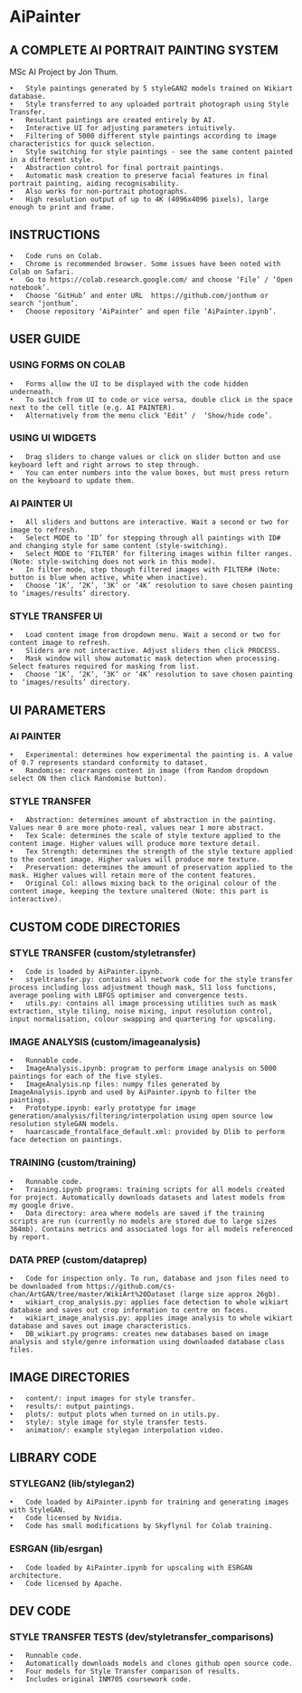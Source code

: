 # AiPainter

## A COMPLETE AI PORTRAIT PAINTING SYSTEM
MSc AI Project by Jon Thum.

	•	Style paintings generated by 5 styleGAN2 models trained on Wikiart database.
	•	Style transferred to any uploaded portrait photograph using Style Transfer.
	•	Resultant paintings are created entirely by AI.
	•	Interactive UI for adjusting parameters intuitively.
	•	Filtering of 5000 different style paintings according to image characteristics for quick selection.
	•	Style switching for style paintings - see the same content painted in a different style. 
	•	Abstraction control for final portrait paintings.
	•	Automatic mask creation to preserve facial features in final portrait painting, aiding recognisability.
	•	Also works for non-portrait photographs.
	•	High resolution output of up to 4K (4096x4096 pixels), large enough to print and frame.


## INSTRUCTIONS 
	
	•	Code runs on Colab.
	•	Chrome is recommended browser. Some issues have been noted with Colab on Safari. 
	•	Go to https://colab.research.google.com/ and choose ‘File’ / ‘Open notebook’.
	•	Choose ‘GitHub’ and enter URL  https://github.com/jonthum or search ‘jonthum’.
	•	Choose repository ‘AiPainter’ and open file ‘AiPainter.ipynb’.

## USER GUIDE 

### USING FORMS ON COLAB

	•	Forms allow the UI to be displayed with the code hidden underneath.
	•	To switch from UI to code or vice versa, double click in the space next to the cell title (e.g. AI PAINTER).
	•	Alternatively from the menu click ‘Edit’ /  ‘Show/hide code’.

### USING UI WIDGETS

	•	Drag sliders to change values or click on slider button and use keyboard left and right arrows to step through.
	•	You can enter numbers into the value boxes, but must press return on the keyboard to update them.

### AI PAINTER UI

	•	All sliders and buttons are interactive. Wait a second or two for image to refresh.
	•	Select MODE to ‘ID’ for stepping through all paintings with ID# and changing style for same content (style-switching).
	•	Select MODE to ‘FILTER’ for filtering images within filter ranges. (Note: style-switching does not work in this mode).
	•	In filter mode, step though filtered images with FILTER# (Note: button is blue when active, white when inactive).
	•	Choose ‘1K’, ‘2K’, ‘3K’ or ‘4K’ resolution to save chosen painting to ‘images/results’ directory.

### STYLE TRANSFER UI

	•	Load content image from dropdown menu. Wait a second or two for content image to refresh.
	•	Sliders are not interactive. Adjust sliders then click PROCESS.
	•	Mask window will show automatic mask detection when processing. Select features required for masking from list.
	•	Choose ‘1K’, ‘2K’, ‘3K’ or ‘4K’ resolution to save chosen painting to ‘images/results’ directory.


## UI PARAMETERS

### AI PAINTER 

	•	Experimental: determines how experimental the painting is. A value of 0.7 represents standard conformity to dataset.
	•	Randomise: rearranges content in image (from Random dropdown select ON then click Randomise button).

### STYLE TRANSFER 

	•	Abstraction: determines amount of abstraction in the painting. Values near 0 are more photo-real, values near 1 more abstract.
	•	Tex Scale: determines the scale of style texture applied to the content image. Higher values will produce more texture detail.
	•	Tex Strength: determines the strength of the style texture applied to the content image. Higher values will produce more texture.
	•	Preservation: determines the amount of preservation applied to the mask. Higher values will retain more of the content features.
	•	Original Col: allows mixing back to the original colour of the content image, keeping the texture unaltered (Note: this part is interactive).


## CUSTOM CODE DIRECTORIES

### STYLE TRANSFER (custom/styletransfer)

	•	Code is loaded by AiPainter.ipynb.
	•	styeltransfer.py: contains all network code for the style transfer process including loss adjustment though mask, Sl1 loss functions, average pooling with LBFGS optimiser and convergence tests. 
	•	utils.py: contains all image processing utilities such as mask extraction, style tiling, noise mixing, input resolution control, input normalisation, colour swapping and quartering for upscaling. 

### IMAGE ANALYSIS (custom/imageanalysis)

	•	Runnable code.
	•	ImageAnalysis.ipynb: program to perform image analysis on 5000 paintings for each of the five styles. 
	•	ImageAnalysis.np files: numpy files generated by ImageAnalysis.ipynb and used by AiPainter.ipynb to filter the paintings.
	•	Prototype.ipynb: early prototype for image generation/analysis/filtering/interpolation using open source low resolution styleGAN models.
	•	haarcascade_frontalface_default.xml: provided by Dlib to perform face detection on paintings.

### TRAINING (custom/training)

	•	Runnable code.
	•	Training.ipynb programs: training scripts for all models created for project. Automatically downloads datasets and latest models from my google drive. 
	•	Data directory: area where models are saved if the training scripts are run (currently no models are stored due to large sizes 364mb). Contains metrics and associated logs for all models referenced by report.

### DATA PREP (custom/dataprep)

	•	Code for inspection only. To run, database and json files need to be downloaded from https://github.com/cs-chan/ArtGAN/tree/master/WikiArt%20Dataset (large size approx 26gb).
	•	wikiart_crop_analysis.py: applies face detection to whole wikiart database and saves out crop information to centre on faces.
	•	wikiart_image_analysis.py: applies image analysis to whole wikiart database and saves out image characteristics.
	•	DB_wikiart.py programs: creates new databases based on image analysis and style/genre information using downloaded database class files.

## IMAGE DIRECTORIES

	•	content/: input images for style transfer.
	•	results/: output paintings.
	•	plots/: output plots when turned on in utils.py.
	•	style/: style image for style transfer tests.
	•	animation/: example stylegan interpolation video.

## LIBRARY CODE

### STYLEGAN2 (lib/stylegan2)

	•	Code loaded by AiPainter.ipynb for training and generating images with StyleGAN.
	•	Code licensed by Nvidia.
	•	Code has small modifications by Skyflynil for Colab training.

### ESRGAN (lib/esrgan)

	•	Code loaded by AiPainter.ipynb for upscaling with ESRGAN architecture.
	•	Code licensed by Apache.

## DEV CODE

### STYLE TRANSFER TESTS (dev/styletransfer_comparisons)
	•	Runnable code.
	•	Automatically downloads models and clones github open source code.
	•	Four models for Style Transfer comparison of results.
	•	Includes original INM705 coursework code.
